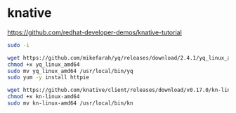 # knative

https://github.com/redhat-developer-demos/knative-tutorial

```bash
sudo -i

wget https://github.com/mikefarah/yq/releases/download/2.4.1/yq_linux_amd64
chmod +x yq_linux_amd64
sudo mv yq_linux_amd64 /usr/local/bin/yq
sudo yum -y install httpie

wget https://github.com/knative/client/releases/download/v0.17.0/kn-linux-amd64
chmod +x kn-linux-amd64
sudo mv kn-linux-amd64 /usr/local/bin/kn


```